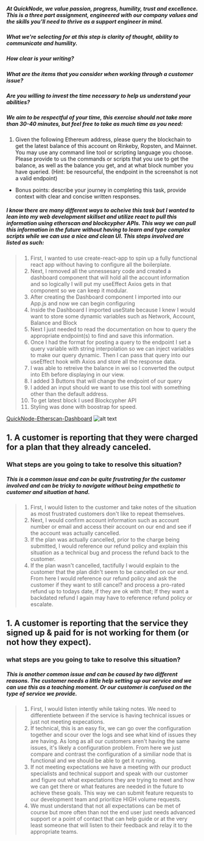 ##### At QuickNode, we value passion, progress, humility, trust and excellence. This is a three part assignment, engineered with our company values and the skills you’ll need to thrive as a support engineer in mind.

##### What we're selecting for at this step is clarity of thought, ability to communicate and humility.

##### How clear is your writing?

##### What are the items that you consider when working through a customer issue?

##### Are you willing to invest the time necessary to help us understand your abilities?

##### We aim to be respectful of your time, this exercise should not take more than 30-40 minutes, but feel free to take as much time as you need:

1. Given the following Ethereum address, please query the blockchain to get the latest balance of this account on Rinkeby, Ropsten, and Mainnet. You may use any command line tool or scripting language you choose. Please provide to us the commands or scripts that you use to get the balance, as well as the balance you get, and at what block number you have queried. (Hint: be resourceful, the endpoint in the screenshot is not a valid endpoint)

- Bonus points: describe your journey in completing this task, provide context with clear and concise written responses.

##### I know there are many different ways to acheive this task but I wanted to lean into my web development skillset and utilize react to pull this information using etherscan and blockcypher APIs. This way we can pull this information in the future without having to learn and type complex scripts while we can use a nice and clean UI. This steps involved are listed as such:

> 1. First, I wanted to use create-react-app to spin up a fully functional react app without having to configure all the boilerplate.
> 2. Next, I removed all the unnessesary code and created a dashboard component that will hold all the account information and so logically I will put my useEffect Axios gets in that component so we can keep it modular.
> 3. After creating the Dashboard component I imported into our App.js and now we can begin configuring
> 4. Inside the Dashboard I imported useState because I knew I would want to store some dynamic variables such as Network, Account, Balance and Block
> 5. Next I just needed to read the documentation on how to query the appropriate endpoint(s) to find and save this information.
> 6. Once I had the format for posting a query to the endpoint I set a query variable with string interpolation so we can inject variables to make our query dynamic. Then I can pass that query into our useEffect hook with Axios and store all the response data.
> 7. I was able to retreive the balance in wei so I converted the output into Eth before displaying in our view.
> 8. I added 3 Buttons that will change the endpoint of our query
> 9. I added an input should we want to use this tool with something other than the default address.
> 10. To get latest block I used Blockcypher API
> 11. Styling was done with boostrap for speed.

[QuickNode-Etherscan-Dashboard](https://quicknode-dash.netlify.app/)
![alt text](https://img001.prntscr.com/file/img001/1FenubPfTEO0CwpvKyu6Rw.png)

## 1. A customer is reporting that they were charged for a plan that they already canceled.

### What steps are you going to take to resolve this situation?

##### This is a common issue and can be quite frustrating for the customer involved and can be tricky to navigate without being empathetic to customer and situation at hand.

> 1. First, I would listen to the customer and take notes of the situation as most frustrated customers don't like to repeat themselves.
> 2. Next, I would confirm account information such as account number or email and access their account on our end and see if the account was actually cancelled.
> 3. If the plan was actually cancelled, prior to the charge being submitted, I would reference our refund policy and explain this situation as a technical bug and process the refund back to the customer.
> 4. If the plan wasn't cancelled, tactifully I would explain to the customer that the plan didn't seem to be cancelled on our end. From here I would reference our refund policy and ask the customer if they want to still cancel? and process a pro-rated refund up to todays date, if they are ok with that; If they want a backdated refund I again may have to reference refund policy or escalate.

## 1. A customer is reporting that the service they signed up & paid for is not working for them (or not how they expect).

### what steps are you going to take to resolve this situation?

##### This is another common issue and can be caused by two different reasons. The customer needs a little help setting up our service and we can use this as a teaching moment. Or our customer is confused on the type of service we provide.

> 1. First, I would listen intently while taking notes. We need to differentiete between if the service is having technical issues or just not meeting expecations.
> 2. If technical, this is an easy fix, we can go over the configuration together and scour over the logs and see what kind of issues they are having. As long as all our customers aren't having the same issues, it's likely a configuration problem. From here we just compare and contrast the configuration of a similiar node that is functional and we should be able to get it running.
> 3. If not meeting expectations we have a meeting with our product specialists and technical support and speak with our customer and figure out what expectations they are trying to meet and how we can get there or what features are needed in the future to achieve these goals. This way we can submit feature requests to our development team and prioritize HIGH volume requests.
> 4. We must understand that not all expectations can be met of course but more often than not the end user just needs advanced support or a point of contact that can help guide or at the very least someone that will listen to their feedback and relay it to the appropriate teams.
